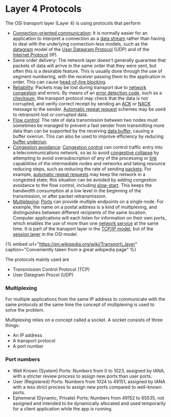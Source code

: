 # Layer 4 Protocols

The OSI transport layer \(Layer 4\) is using protocols that perform

* [Connection-oriented communication](https://en.wikipedia.org/wiki/Connection-oriented_communication): It is normally easier for an application to interpret a connection as a [data stream](https://en.wikipedia.org/wiki/Data_stream) rather than having to deal with the underlying connection-less models, such as the [datagram](https://en.wikipedia.org/wiki/Datagram) model of the [User Datagram Protocol](https://en.wikipedia.org/wiki/User_Datagram_Protocol) \(UDP\) and of the [Internet Protocol](https://en.wikipedia.org/wiki/Internet_Protocol) \(IP\). 
* Same order delivery: The network layer doesn't generally guarantee that packets of data will arrive in the same order that they were sent, but often this is a desirable feature. This is usually done through the use of segment numbering, with the receiver passing them to the application in order. This can cause [head-of-line blocking](https://en.wikipedia.org/wiki/Head-of-line_blocking). 
* [Reliability](https://en.wikipedia.org/wiki/Reliability_%28computer_networking%29): Packets may be lost during transport due to [network congestion](https://en.wikipedia.org/wiki/Network_congestion) and errors. By means of an [error detection code](https://en.wikipedia.org/wiki/Error_detection_code), such as a [checksum](https://en.wikipedia.org/wiki/Checksum), the transport protocol may check that the data is not corrupted, and verify correct receipt by sending an [ACK](https://en.wikipedia.org/wiki/Acknowledgement_%28data_networks%29) or [NACK](https://en.wikipedia.org/wiki/Negative-acknowledge_character) message to the sender. [Automatic repeat request](https://en.wikipedia.org/wiki/Automatic_repeat_request) schemes may be used to retransmit lost or corrupted data. 
* [Flow control](https://en.wikipedia.org/wiki/Flow_control_%28data%29): The rate of data transmission between two nodes must sometimes be managed to prevent a fast sender from transmitting more data than can be supported by the receiving [data buffer](https://en.wikipedia.org/wiki/Data_buffer), causing a buffer overrun. This can also be used to improve efficiency by reducing [buffer underrun](https://en.wikipedia.org/wiki/Buffer_underrun). 
* [Congestion avoidance](https://en.wikipedia.org/wiki/Congestion_avoidance): [Congestion control](https://en.wikipedia.org/wiki/Congestion_control) can control traffic entry into a telecommunications network, so as to avoid [congestive collapse](https://en.wikipedia.org/wiki/Congestive_collapse) by attempting to avoid oversubscription of any of the processing or [link](https://en.wikipedia.org/wiki/Data_link) capabilities of the intermediate nodes and networks and taking resource reducing steps, such as reducing the rate of sending [packets](https://en.wikipedia.org/wiki/Packet_%28information_technology%29). For example, [automatic repeat requests](https://en.wikipedia.org/wiki/Automatic_repeat_request) may keep the network in a congested state; this situation can be avoided by adding congestion avoidance to the flow control, including [slow-start](https://en.wikipedia.org/wiki/Slow-start). This keeps the bandwidth consumption at a low level in the beginning of the transmission, or after packet retransmission. 
* [Multiplexing](https://en.wikipedia.org/wiki/Multiplexing): [Ports](https://en.wikipedia.org/wiki/TCP_and_UDP_port) can provide multiple endpoints on a single node. For example, the name on a postal address is a kind of multiplexing, and distinguishes between different recipients of the same location. Computer applications will each listen for information on their own ports, which enables the use of more than one [network service](https://en.wikipedia.org/wiki/Network_service) at the same time. It is part of the transport layer in the [TCP/IP model](https://en.wikipedia.org/wiki/TCP/IP_model), but of the [session layer](https://en.wikipedia.org/wiki/Session_layer) in the OSI model.

{% embed url="https://en.wikipedia.org/wiki/Transport\_layer" caption="Conveniently taken from a great wikipedia page" %}

The protocols mainly used are

* Transmission Control Protocol \(TCP\)
* User Datagram Procol \(UDP\)

### Multiplexing

For multiple applications from the same IP address to communicate with the same protocols at the same time the concept of multiplexing is used to solve the problem.

Multiplexing relies on a concept called a socket. A socket consists of three things:

* An IP address 
* A transport protocol 
* A port number

### Port numbers

* Well Known \(System\) Ports: Numbers from 0 to 1023, assigned by IANA, with a stricter review process to assign new ports than user ports.  
* User \(Registered\) Ports: Numbers from 1024 to 49151, assigned by IANA with a less strict process to assign new ports compared to well-known ports.  
* Ephemeral \(Dynamic, Private\) Ports: Numbers from 49152 to 65535, not assigned and intended to be dynamically allocated and used temporarily for a client application while the app is running.





